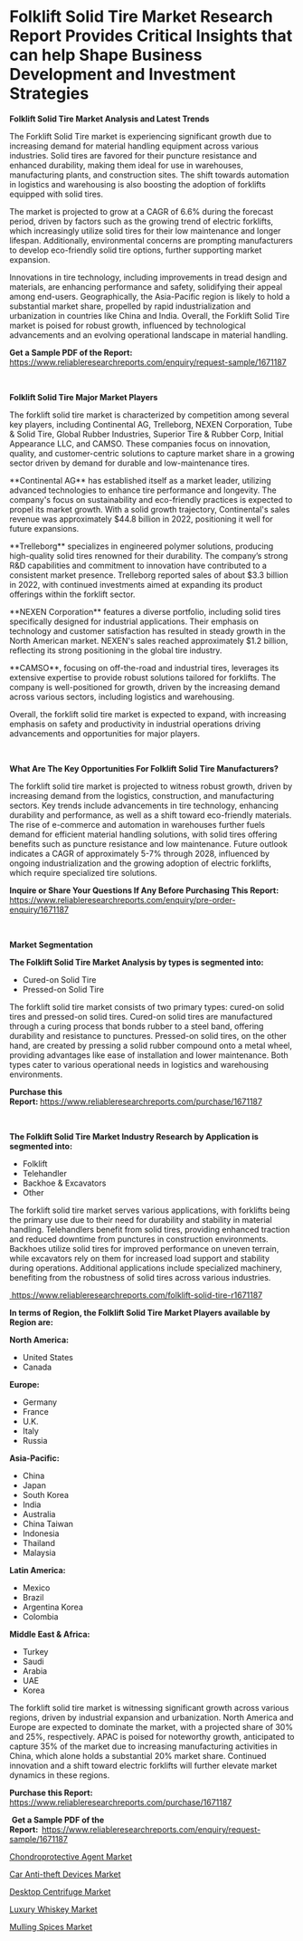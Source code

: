<p><h1>Folklift Solid Tire Market Research Report Provides Critical Insights that can help Shape Business Development and Investment Strategies</h1></p><p><strong>Folklift Solid Tire Market Analysis and Latest Trends</strong></p>
<p><p>The Forklift Solid Tire market is experiencing significant growth due to increasing demand for material handling equipment across various industries. Solid tires are favored for their puncture resistance and enhanced durability, making them ideal for use in warehouses, manufacturing plants, and construction sites. The shift towards automation in logistics and warehousing is also boosting the adoption of forklifts equipped with solid tires.</p><p>The market is projected to grow at a CAGR of 6.6% during the forecast period, driven by factors such as the growing trend of electric forklifts, which increasingly utilize solid tires for their low maintenance and longer lifespan. Additionally, environmental concerns are prompting manufacturers to develop eco-friendly solid tire options, further supporting market expansion.</p><p>Innovations in tire technology, including improvements in tread design and materials, are enhancing performance and safety, solidifying their appeal among end-users. Geographically, the Asia-Pacific region is likely to hold a substantial market share, propelled by rapid industrialization and urbanization in countries like China and India. Overall, the Forklift Solid Tire market is poised for robust growth, influenced by technological advancements and an evolving operational landscape in material handling.</p></p>
<p><strong>Get a Sample PDF of the Report:&nbsp;</strong> <a href="https://www.reliableresearchreports.com/enquiry/request-sample/1671187?utm_campaign=123&utm_medium=2&utm_source=Github&utm_content=ia&utm_term=10102024&utm_id=folklift-solid-tire">https://www.reliableresearchreports.com/enquiry/request-sample/1671187</a></p>
<p>&nbsp;</p>
<p><strong>Folklift Solid Tire Major Market Players</strong></p>
<p><p>The forklift solid tire market is characterized by competition among several key players, including Continental AG, Trelleborg, NEXEN Corporation, Tube & Solid Tire, Global Rubber Industries, Superior Tire & Rubber Corp, Initial Appearance LLC, and CAMSO. These companies focus on innovation, quality, and customer-centric solutions to capture market share in a growing sector driven by demand for durable and low-maintenance tires.</p><p>**Continental AG** has established itself as a market leader, utilizing advanced technologies to enhance tire performance and longevity. The company's focus on sustainability and eco-friendly practices is expected to propel its market growth. With a solid growth trajectory, Continental's sales revenue was approximately $44.8 billion in 2022, positioning it well for future expansions.</p><p>**Trelleborg** specializes in engineered polymer solutions, producing high-quality solid tires renowned for their durability. The company’s strong R&D capabilities and commitment to innovation have contributed to a consistent market presence. Trelleborg reported sales of about $3.3 billion in 2022, with continued investments aimed at expanding its product offerings within the forklift sector.</p><p>**NEXEN Corporation** features a diverse portfolio, including solid tires specifically designed for industrial applications. Their emphasis on technology and customer satisfaction has resulted in steady growth in the North American market. NEXEN's sales reached approximately $1.2 billion, reflecting its strong positioning in the global tire industry.</p><p>**CAMSO**, focusing on off-the-road and industrial tires, leverages its extensive expertise to provide robust solutions tailored for forklifts. The company is well-positioned for growth, driven by the increasing demand across various sectors, including logistics and warehousing.</p><p>Overall, the forklift solid tire market is expected to expand, with increasing emphasis on safety and productivity in industrial operations driving advancements and opportunities for major players.</p></p>
<p>&nbsp;</p>
<p><strong>What Are The Key Opportunities For Folklift Solid Tire Manufacturers?</strong></p>
<p><p>The forklift solid tire market is projected to witness robust growth, driven by increasing demand from the logistics, construction, and manufacturing sectors. Key trends include advancements in tire technology, enhancing durability and performance, as well as a shift toward eco-friendly materials. The rise of e-commerce and automation in warehouses further fuels demand for efficient material handling solutions, with solid tires offering benefits such as puncture resistance and low maintenance. Future outlook indicates a CAGR of approximately 5-7% through 2028, influenced by ongoing industrialization and the growing adoption of electric forklifts, which require specialized tire solutions.</p></p>
<p><strong>Inquire or Share Your Questions If Any Before Purchasing This Report:</strong> <a href="https://www.reliableresearchreports.com/enquiry/pre-order-enquiry/1671187?utm_campaign=123&utm_medium=2&utm_source=Github&utm_content=ia&utm_term=10102024&utm_id=folklift-solid-tire">https://www.reliableresearchreports.com/enquiry/pre-order-enquiry/1671187</a></p>
<p>&nbsp;</p>
<p><strong>Market Segmentation</strong></p>
<p><strong>The Folklift Solid Tire Market Analysis by types is segmented into:</strong></p>
<p><ul><li>Cured-on Solid Tire</li><li>Pressed-on Solid Tire</li></ul></p>
<p><p>The forklift solid tire market consists of two primary types: cured-on solid tires and pressed-on solid tires. Cured-on solid tires are manufactured through a curing process that bonds rubber to a steel band, offering durability and resistance to punctures. Pressed-on solid tires, on the other hand, are created by pressing a solid rubber compound onto a metal wheel, providing advantages like ease of installation and lower maintenance. Both types cater to various operational needs in logistics and warehousing environments.</p></p>
<p><strong>Purchase this Report:&nbsp;</strong><a href="https://www.reliableresearchreports.com/purchase/1671187?utm_campaign=123&utm_medium=2&utm_source=Github&utm_content=ia&utm_term=10102024&utm_id=folklift-solid-tire">https://www.reliableresearchreports.com/purchase/1671187</a></p>
<p>&nbsp;</p>
<p><strong>The Folklift Solid Tire Market Industry Research by Application is segmented into:</strong></p>
<p><ul><li>Folklift</li><li>Telehandler</li><li>Backhoe & Excavators</li><li>Other</li></ul></p>
<p><p>The forklift solid tire market serves various applications, with forklifts being the primary use due to their need for durability and stability in material handling. Telehandlers benefit from solid tires, providing enhanced traction and reduced downtime from punctures in construction environments. Backhoes utilize solid tires for improved performance on uneven terrain, while excavators rely on them for increased load support and stability during operations. Additional applications include specialized machinery, benefiting from the robustness of solid tires across various industries.</p></p>
<p><a href="https://www.reliableresearchreports.com/folklift-solid-tire-r1671187?utm_campaign=123&utm_medium=2&utm_source=Github&utm_content=ia&utm_term=10102024&utm_id=folklift-solid-tire">&nbsp;https://www.reliableresearchreports.com/folklift-solid-tire-r1671187</a></p>
<p><strong>In terms of Region, the Folklift Solid Tire Market Players available by Region are:</strong></p>
<p>
    <p> <strong> North America: </strong>
        <ul>
            <li>United States</li>
            <li>Canada</li>
        </ul>
        </p> 
    <p> <strong> Europe: </strong>
        <ul>
            <li>Germany</li>
            <li>France</li>
            <li>U.K.</li>
            <li>Italy</li>
            <li>Russia</li>
        </ul>
        </p> 
    <p> <strong> Asia-Pacific: </strong>
        <ul>
            <li>China</li>
            <li>Japan</li>
            <li>South Korea</li>
            <li>India</li>
            <li>Australia</li>
            <li>China Taiwan</li>
            <li>Indonesia</li>
            <li>Thailand</li>
            <li>Malaysia</li>
        </ul>
        </p> 
    <p> <strong> Latin America: </strong>
        <ul>
            <li>Mexico</li>
            <li>Brazil</li>
            <li>Argentina Korea</li>
            <li>Colombia</li>
        </ul>
        </p> 
    <p> <strong> Middle East & Africa: </strong>
        <ul>
            <li>Turkey</li>
            <li>Saudi</li>
            <li>Arabia</li>
            <li>UAE</li>
            <li>Korea</li>
        </ul>
    </p>
    </p>
<p><p>The forklift solid tire market is witnessing significant growth across various regions, driven by industrial expansion and urbanization. North America and Europe are expected to dominate the market, with a projected share of 30% and 25%, respectively. APAC is poised for noteworthy growth, anticipated to capture 35% of the market due to increasing manufacturing activities in China, which alone holds a substantial 20% market share. Continued innovation and a shift toward electric forklifts will further elevate market dynamics in these regions.</p></p>
<p><strong>Purchase this Report: </strong><a href="https://www.reliableresearchreports.com/purchase/1671187?utm_campaign=123&utm_medium=2&utm_source=Github&utm_content=ia&utm_term=10102024&utm_id=folklift-solid-tire">https://www.reliableresearchreports.com/purchase/1671187</a></p>
<p>&nbsp;<strong>Get a Sample PDF of the Report:&nbsp;&nbsp;</strong><a href="https://www.reliableresearchreports.com/enquiry/request-sample/1671187?utm_campaign=123&utm_medium=2&utm_source=Github&utm_content=ia&utm_term=10102024&utm_id=folklift-solid-tire">https://www.reliableresearchreports.com/enquiry/request-sample/1671187</a></p>
<p><strong></strong></p>
<p><p><a href="https://www.linkedin.com/pulse/evaluating-global-chondroprotective-agent-market-trends-growth-jygxe?utm_campaign=123&utm_medium=2&utm_source=Github&utm_content=ia&utm_term=10102024&utm_id=folklift-solid-tire">Chondroprotective Agent Market</a></p><p><a href="https://github.com/JamesCox407/Market-Research-Report-List-1/blob/main/car-anti-theft-devices-market.md?utm_campaign=123&utm_medium=2&utm_source=Github&utm_content=ia&utm_term=10102024&utm_id=folklift-solid-tire">Car Anti-theft Devices Market</a></p><p><a href="https://www.linkedin.com/pulse/desktop-centrifuge-market-segmentation-geographical-regions-eecbc?utm_campaign=123&utm_medium=2&utm_source=Github&utm_content=ia&utm_term=10102024&utm_id=folklift-solid-tire">Desktop Centrifuge Market</a></p><p><a href="https://issuu.com/reportprime-2/docs/luxury-whiskey-market-size-2030.ppt_763a75f0c790ca?utm_campaign=123&utm_medium=2&utm_source=Github&utm_content=ia&utm_term=10102024&utm_id=folklift-solid-tire">Luxury Whiskey Market</a></p><p><a href="https://issuu.com/reportprime-2/docs/mulling-spices-market-size-2030.ppt_c8841774a408b2?utm_campaign=123&utm_medium=2&utm_source=Github&utm_content=ia&utm_term=10102024&utm_id=folklift-solid-tire">Mulling Spices Market</a></p></p>